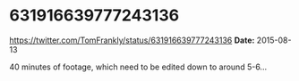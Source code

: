 # 631916639777243136
https://twitter.com/TomFrankly/status/631916639777243136
**Date:** 2015-08-13

40 minutes of footage, which need to be edited down to around 5-6...
